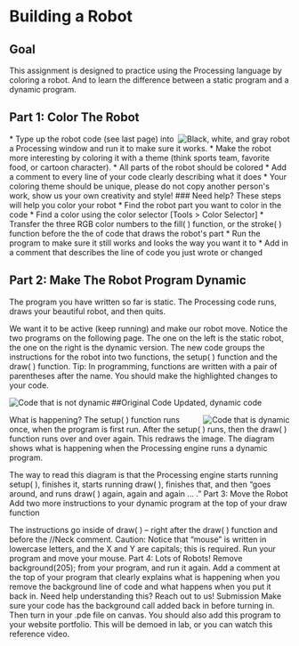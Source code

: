 # Building a Robot
## Goal 
This assignment is designed to practice using the Processing language by coloring a robot. And to learn the difference between a static program and a dynamic program. 
## Part 1: Color The Robot
<img align="right" src="https://github.com/susanev/2016_Winter_UWHCDE_p5/blob/master/exercises/robot/images/robot.png" alt="Black, white, and gray robot">
* Type up the robot code (see last page) into a Processing window and run it to make sure it works. 
* Make the robot more interesting by coloring it with a theme (think sports team, favorite food, or cartoon character).
* All parts of the robot should be colored
* Add a comment to every line of your code clearly describing what it does
* Your coloring theme should be unique, please do not copy another person's work, show us your own creativity and style!
### Need help?
These steps will help you color your robot
* Find the robot part you want to color in the code
* Find a color using the color selector [Tools > Color Selector]
* Transfer the three RGB color numbers to the fill( ) function, or the stroke( ) function before the the of code that draws the robot's part
* Run the program to make sure it still works and looks the way you want it to
* Add in a comment that describes the line of code you just wrote or changed

## Part 2: Make The Robot Program Dynamic
The program you have written so far is static. The Processing code runs, draws your beautiful robot, and then quits. 

We want it to be active (keep running) and make our robot move. Notice the two programs on the following page. The one on the left is the static robot, the one on the right is the dynamic version. The new code groups the instructions for the robot into two functions, the setup( ) function and the draw( ) function. Tip: In programming, functions are written with a pair of parentheses after the name. You should make the highlighted changes to your code. 

##Original Code
Updated, dynamic code
<img align="left" src="https://github.com/susanev/2016_Winter_UWHCDE_p5/blob/master/exercises/robot/images/code_not_dynamic.png" alt="Code that is not dynamic">

<img align="right" src="https://github.com/susanev/2016_Winter_UWHCDE_p5/blob/master/exercises/robot/images/dynamic.png" alt="Code that is dynamic">



What is happening?
The setup( ) function runs once, when the program is first run. After the setup( ) runs, then the draw( ) function runs over and over again. This redraws the image. The diagram shows what is happening when the Processing engine runs a dynamic program.


The way to read this diagram is that the Processing engine starts running setup( ), finishes it, starts running draw( ), finishes that, and then “goes around, and runs draw( ) again, again and again … .”
Part 3: Move the Robot
Add two more instructions to your dynamic program at the top of your draw function



The instructions go inside of draw( ) – right after the draw( ) function and before the //Neck comment. Caution: Notice that “mouse” is written in lowercase letters, and the X and Y are capitals; this is required. Run your program and move your mouse.
Part 4: Lots of Robots!
Remove background(205); from your program, and run it again. Add a comment at the top of your program that clearly explains what is happening when you remove the background line of code and what happens when you put it back in. Need help understanding this? Reach out to us!
Submission
Make sure your code has the background call added back in before turning in. Then turn in your .pde file on canvas. You should also add this program to your website portfolio. This will be demoed in lab, or you can watch this reference video.


